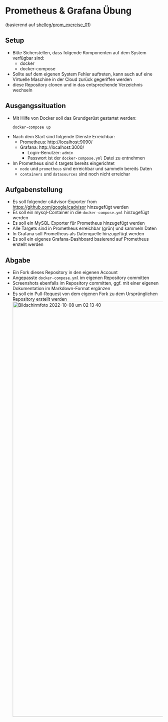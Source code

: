 # Prometheus & Grafana Übung

(basierend auf [shelleg/prom_exercise_01](https://github.com/shelleg/prom_exercise_01))

## Setup

* Bitte Sicherstellen, dass folgende Komponenten auf dem System verfügbar sind:
  *  docker
  *  docker-compose
* Sollte auf dem eigenen System Fehler auftreten, kann auch auf eine Virtuelle Maschine in der Cloud zurück gegeriffen werden
* diese Repository clonen und in das entsprechende Verzeichnis wechseln

## Ausgangssituation

* Mit Hilfe von Docker soll das Grundgerüst gestartet werden:
  ```
  docker-compose up
  ```
* Nach dem Start sind folgende Dienste Erreichbar:
  * Prometheus: http://localhost:9090/
  * Grafana: http://localhost:3000/
    * Login-Benutzer: `admin`
    * Passwort ist der `docker-compose.yml` Datei zu entnehmen
* Im Prometheus sind 4 targets bereits eingerichtet
  * `node` und `prometheus` sind erreichbar und sammeln bereits Daten
  * `containers` und `datasources` sind noch nicht erreichar


## Aufgabenstellung

* Es soll folgender cAdvisor-Exporter from https://github.com/google/cadvisor hinzugefügt werden
* Es soll ein mysql-Container in die `docker-compose.yml` hinzugefügt werden
* Es soll ein MySQL-Exporter für Prometheus hinzugefügt werden
* Alle Targets sind in Prometheus erreichbar (grün) und sammeln Daten
* In Grafana soll Prometheus als Datenquelle hinzugefügt werden
* Es soll ein eigenes Grafana-Dashboard basierend auf Prometheus erstellt werden

## Abgabe

* Ein Fork dieses Repository in den eigenen Account
* Angepasste  `docker-compose.yml` im eigenen Repository committen
* Screenshots ebenfalls im Repository committen, ggf. mit einer eigenen Dokumentation im Markdown-Format ergänzen
* Es soll ein Pull-Request von dem eigenen Fork zu dem Ursprünglichen Repository erstellt werden<img width="1321" alt="Bildschirmfoto 2022-10-08 um 02 13 40" src="https://user-images.githubusercontent.com/98027016/194677496-8a0947ef-0685-4128-9296-aec84a085d60.png">
